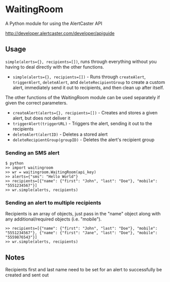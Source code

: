 WaitingRoom
===========

A Python module for using the AlertCaster API

http://developer.alertcaster.com/developer/apiguide

## Usage

`simple(alerts={}, recipients=[])`, runs through everything without you having to deal directly with the other functions.

* `simple(alerts={}, recipients=[])` - Runs through `createAlert`, `triggerAlert`, `deleteAlert`, and `deleteRecipientGroup` to create a custom alert, immediately send it out to recipients, and then clean up after itself.

The other functions of the WaitingRoom module can be used separately if given the correct parameters.

* `createAlert(alerts={}, recipients=[])` - Creates and stores a given alert, but does not deliver it
* `triggerAlert(triggerURL)` - Triggers the alert, sending it out to the recipients
* `deleteAlert(alertID)` - Deletes a stored alert
* `deleteRecipientGroup(groupID)` - Deletes the alert's recipient group

### Sending an SMS alert
```console
$ python
>> import waitingroom
>> wr = waitingroom.WaitingRoom(api_key)
>> alerts={"sms": "Hello World"}
>> recipients=[{"name": {"first": "John", "last": "Doe"}, "mobile": "5551234567"}]
>> wr.simple(alerts, recipients)
```

### Sending an alert to multiple recipients
Recipients is an array of objects, just pass in the "name" object along with any additional/required objects (i.e. "mobile").
```console
>> recipients=[{"name": {"first": "John", "last": "Doe"}, "mobile": "5551234567"}, {"name": {"first": "Jane", "last": "Doe"}, "mobile": "5559876543"}]
>> wr.simple(alerts, recipients)
```

## Notes
Recipients first and last name need to be set for an alert to successfully be created and sent out
